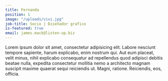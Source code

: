 ```yaml
---
title: Fernanda
position: 1
image: "/uploads/vivi.jpg"
job-title: Socio | Diseñador grafico
is-featured: true
email: james.mack@listen-up.biz
---
```


Lorem ipsum dolor sit amet, consectetur adipisicing elit. Labore nesciunt tempore sapiente, harum explicabo, enim nostrum qui. Aut eum placeat, velit minus, nihil explicabo consequatur ad repellendus quod adipisci debitis beatae nulla, expedita consectetur mollitia nemo a architecto magnam suscipit maxime quaerat sequi reiciendis ut. Magni, ratione. Reiciendis, eos, officia.
